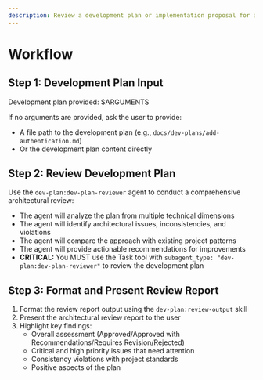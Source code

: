 ```yaml
---
description: Review a development plan or implementation proposal for architectural soundness and consistency
---
```


# Workflow

## Step 1: Development Plan Input

Development plan provided: $ARGUMENTS

If no arguments are provided, ask the user to provide:

- A file path to the development plan (e.g., `docs/dev-plans/add-authentication.md`)
- Or the development plan content directly

## Step 2: Review Development Plan

Use the `dev-plan:dev-plan-reviewer` agent to conduct a comprehensive architectural review:

- The agent will analyze the plan from multiple technical dimensions
- The agent will identify architectural issues, inconsistencies, and violations
- The agent will compare the approach with existing project patterns
- The agent will provide actionable recommendations for improvements
- **CRITICAL:** You MUST use the Task tool with `subagent_type: "dev-plan:dev-plan-reviewer"` to review the development plan

## Step 3: Format and Present Review Report

1. Format the review report output using the `dev-plan:review-output` skill
2. Present the architectural review report to the user
3. Highlight key findings:
   - Overall assessment (Approved/Approved with Recommendations/Requires Revision/Rejected)
   - Critical and high priority issues that need attention
   - Consistency violations with project standards
   - Positive aspects of the plan
